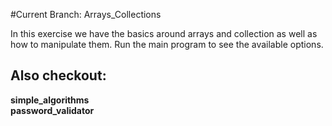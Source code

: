 #Current Branch: Arrays_Collections

In this exercise we have the basics around arrays and collection as well as how to manipulate them. Run the main program to see the available options.

## Also checkout:  

**simple_algorithms**  
**password_validator**